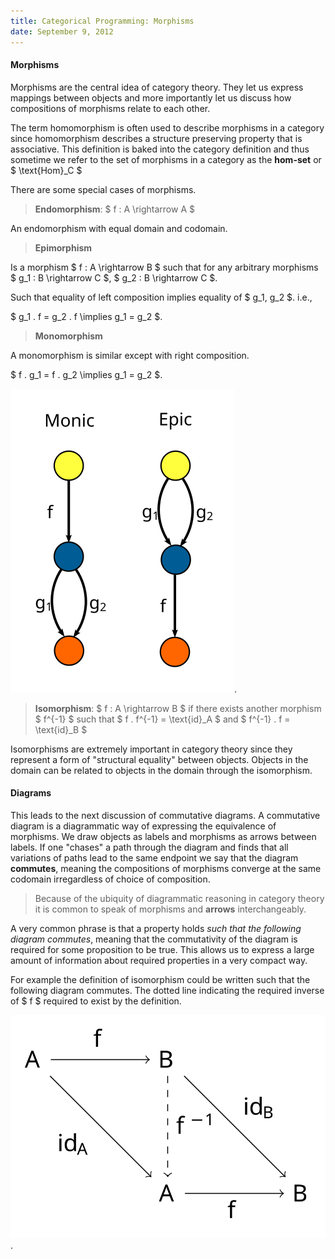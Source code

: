 ```yaml
---
title: Categorical Programming: Morphisms
date: September 9, 2012
---
```


#### Morphisms

Morphisms are the central idea of category theory. They let us
express mappings between objects and more importantly let us
discuss how compositions of morphisms relate to each other.

The term homomorphism is often used to describe morphisms in a
category since homomorphism describes a structure preserving
property that is associative. This definition is baked into the
category definition and thus sometime we refer to the set of
morphisms in a category as the **hom-set** or $ \\text\{Hom\}_C $

There are some special cases of morphisms.

> **Endomorphism**: $ f : A \\rightarrow A $

An endomorphism with equal domain and codomain.

> **Epimorphism**

Is a morphism $ f : A \\rightarrow B $ such that for any arbitrary
morphisms $ g_1 : B \\rightarrow C $, $ g_2 : B \\rightarrow C $.

Such that equality of left composition implies equality of $ g_1,
g_2 $. i.e.,

$ g_1 . f = g_2 . f \\implies g_1 = g_2 $.

> **Monomorphism**

A monomorphism is similar except with right composition.

$ f . g_1  = f . g_2  \\implies g_1 = g_2 $.

![Illustration](/images/epic_monic.svg).

> **Isomorphism**: $ f : A \\rightarrow B $ if there exists another
morphism $ f^\{-1\} $ such that $ f . f^\{-1\} = \\text\{id\}\_A $
and $ f^{-1} . f = \\text\{id\}\_B $

Isomorphisms are extremely important in category theory since
they represent a form of "structural equality" between objects.
Objects in the domain can be related to objects in the domain
through the isomorphism.

#### Diagrams

This leads to the next discussion of commutative diagrams. A
commutative diagram is a diagrammatic way of expressing the
equivalence of morphisms. We draw objects as labels and morphisms
as arrows between labels. If one "chases" a path through the
diagram and finds that all variations of paths lead to the same
endpoint we say that the diagram **commutes**, meaning the
compositions of morphisms converge at the same codomain
irregardless of choice of composition.

> Because of the ubiquity of diagrammatic reasoning in category theory it
> is common to speak of morphisms and **arrows** interchangeably.

A very common phrase is that a property holds *such that the following
diagram commutes*, meaning that the commutativity of the diagram is
required for some proposition to be true. This allows us to express a
large amount of information about required properties in a very compact
way.

For example the definition of isomorphism could be written such
that the following diagram commutes. The dotted line indicating
the required inverse of $ f $ required to exist by the definition.

![Illustration](/images/iso.svg).
